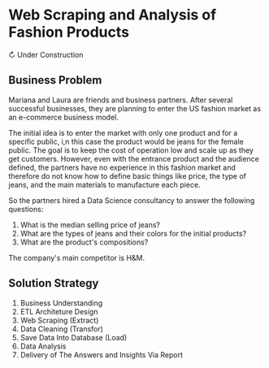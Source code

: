 # Web Scraping and Analysis of Fashion Products

↻ Under Construction

## Business Problem
Mariana and Laura are friends and business partners. After several successful businesses, they are planning to enter the US fashion market as an e-commerce business model. 

The initial idea is to enter the market with only one product and for a specific public, i,n this case the product would be jeans for the female public. The goal is to keep the cost of operation low and scale up as they get customers. However, even with the entrance product and the audience defined, the partners have no experience in this fashion market and therefore do not know how to define basic things like price, the type of jeans, and the main materials to manufacture each piece.

So the partners hired a Data Science consultancy to answer the following questions: 
1. What is the median selling price of jeans? 
2. What are the types of jeans and their colors for the initial products? 
3. What are the product's compositions?

The company's main competitor is H&M.

## Solution Strategy
1. Business Understanding
2. ETL Architeture Design
3. Web Scraping (Extract)
4. Data Cleaning (Transfor)
5. Save Data Into Database (Load)
6. Data Analysis
7. Delivery of The Answers and Insights Via Report
